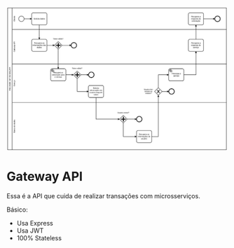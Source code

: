 ![diagram](./assets/diagram.svg)

# Gateway API

Essa é a API que cuida de realizar transações com microsserviços.

Básico:

- Usa Express
- Usa JWT
- 100% Stateless
